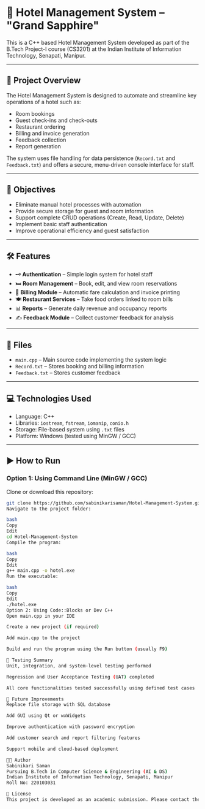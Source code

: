 # 🏨 Hotel Management System – "Grand Sapphire"

This is a C++ based Hotel Management System developed as part of the B.Tech Project-I course (CS3201) at the Indian Institute of Information Technology, Senapati, Manipur.

---

## 📌 Project Overview

The Hotel Management System is designed to automate and streamline key operations of a hotel such as:

- Room bookings
- Guest check-ins and check-outs
- Restaurant ordering
- Billing and invoice generation
- Feedback collection
- Report generation

The system uses file handling for data persistence (`Record.txt` and `Feedback.txt`) and offers a secure, menu-driven console interface for staff.

---

## 🎯 Objectives

- Eliminate manual hotel processes with automation
- Provide secure storage for guest and room information
- Support complete CRUD operations (Create, Read, Update, Delete)
- Implement basic staff authentication
- Improve operational efficiency and guest satisfaction

---

## 🛠️ Features

- 🗝️ **Authentication** – Simple login system for hotel staff  
- 🛏️ **Room Management** – Book, edit, and view room reservations  
- 🧾 **Billing Module** – Automatic fare calculation and invoice printing  
- 🍽️ **Restaurant Services** – Take food orders linked to room bills  
- 📊 **Reports** – Generate daily revenue and occupancy reports  
- ✍️ **Feedback Module** – Collect customer feedback for analysis  

---

## 📂 Files

- `main.cpp` – Main source code implementing the system logic  
- `Record.txt` – Stores booking and billing information  
- `Feedback.txt` – Stores customer feedback  

---

## 💻 Technologies Used

- Language: C++  
- Libraries: `iostream`, `fstream`, `iomanip`, `conio.h`  
- Storage: File-based system using `.txt` files  
- Platform: Windows (tested using MinGW / GCC)  

---

## ▶️ How to Run

### Option 1: Using Command Line (MinGW / GCC)

Clone or download this repository:

```bash
git clone https://github.com/sabinikarisaman/Hotel-Management-System.git
Navigate to the project folder:

bash
Copy
Edit
cd Hotel-Management-System
Compile the program:

bash
Copy
Edit
g++ main.cpp -o hotel.exe
Run the executable:

bash
Copy
Edit
./hotel.exe
Option 2: Using Code::Blocks or Dev C++
Open main.cpp in your IDE

Create a new project (if required)

Add main.cpp to the project

Build and run the program using the Run button (usually F9)

🧪 Testing Summary
Unit, integration, and system-level testing performed

Regression and User Acceptance Testing (UAT) completed

All core functionalities tested successfully using defined test cases

🧠 Future Improvements
Replace file storage with SQL database

Add GUI using Qt or wxWidgets

Improve authentication with password encryption

Add customer search and report filtering features

Support mobile and cloud-based deployment

👨‍💻 Author
Sabinikari Saman
Pursuing B.Tech in Computer Science & Engineering (AI & DS)
Indian Institute of Information Technology, Senapati, Manipur
Roll No: 220103031

📃 License
This project is developed as an academic submission. Please contact the author for reuse or collaboration.
